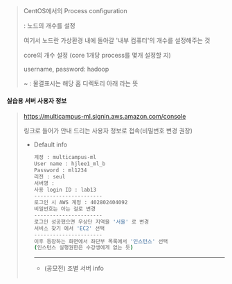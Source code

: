 > CentOS에서의 Process configuration 
>
> : 노드의 개수를 설정
>
> 여기서 노드란 가상환경 내에 돌아갈 '내부 컴퓨터'의 개수를 설정해주는 것 
>
> core의 개수 설정 (core 1개당 process를 몇개 설정할 지)
>
> username, password: hadoop
>
> ~ : 물결표시는 해당 홈 디렉토리 아래 라는 뜻 



#### 실습용 서버 사용자 정보 

> https://multicampus-ml.signin.aws.amazon.com/console
>
> 링크로 들어가 안내 드리는 사용자 정보로 접속(비밀번호 변경 권장)
>
> - Default info
>
>   ```bash
>   계정 : multicampus-ml
>   User name : hjlee1_ml_b
>   Password : ml1234
>   리전 : seul 
>   서버명 : 
>   사용 login ID : lab13
>   ----------------------
>   로그인 시 AWS 계정 : 402802404092
>   비밀번호는 아는 걸로 변경 
>   ----------------------
>   로그인 성공했으면 우상단 지역을 '서울' 로 변경 
>   서비스 찾기 에서 'EC2' 선택
>   ----------------------
>   이후 등장하는 화면에서 좌단부 목록에서 '인스턴스' 선택 
>   (인스턴스 실행권한은 수강생에게 없는 듯)
>   ```
>
>   ----
>
>   - (공모전) 조별 서버 info
>
>   ``` bash
>   
>   ```
>
>   